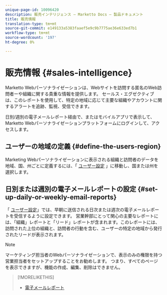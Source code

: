 ```yaml
---
unique-page-id: 10096420
description: 販売インテリジェンス — Marketto Docs — 製品ドキュメント
title: 販売情報
translation-type: tm+mt
source-git-commit: e149133a5383faaef5e9c9b7775ae36e633ed7b1
workflow-type: tm+mt
source-wordcount: '197'
ht-degree: 0%

---
```



# 販売情報 {#sales-intelligence}

Marketto Webパーソナライゼーションは、Webサイトを訪問する匿名のWeb訪問者ーや組織に関する貴重な情報を提供します。 セールス・エグゼクティブは、このレポートを使用して、特定の地域に応じて主要な組織やアカウントに関するアラートを追跡、監視、受信できます。

日別/週別の電子メールレポート経由で、またはモバイルアプリで表示して、Marketto Webパーソナライゼーションプラットフォームにログインして、アクセスします。

## ユーザーの地域の定義 {#define-the-users-region}

Marketing Webパーソナライゼーションに表示される組織と訪問者のデータを地域、国、州ごとに定義するには、「 [ユーザー設定](/help/marketo/product-docs/web-personalization/getting-started/user-settings.md) 」に移動し、国または州を選択します。

## 日別または週別の電子メールレポートの設定 {#set-up-daily-or-weekly-email-reports}

「 [ユーザー設定](/help/marketo/product-docs/web-personalization/getting-started/user-settings.md)」では、早朝に送信される日次または週次の電子メールレポートを受信するように設定できます。 営業幹部にとって関心の主要なレポートには、「組織」レポートと「リード」レポートが含まれます。このレポートには、訪問された上位の組織と、訪問者の行動を含む、ユーザーの特定の地域から発行されたリードが表示されます。

>[!NOTE]
>
>マーケティング担当者のWebパーソナライゼーションで、表示のみの権限を持つ営業担当者をセットアップすることをお勧めします。 つまり、すべてのページを表示できますが、機能の作成、編集、削除はできません。

>[!MORELIKETHIS]
>
>* [電子メールレポート](email-reports.md)

